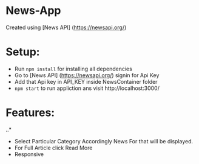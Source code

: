 # News-App
Created using [News API] (https://newsapi.org/)
# Setup:
* Run `npm install` for installing all dependencies
* Go to [News API] (https://newsapi.org/) signin for Api Key
* Add that Api key in API_KEY inside NewsContainer folder
* `npm start` to run appliction ans visit http://localhost:3000/

# Features:
..*
* Select Particular Category Accordingly News For that will be displayed.
* For Full Article click Read More
* Responsive
